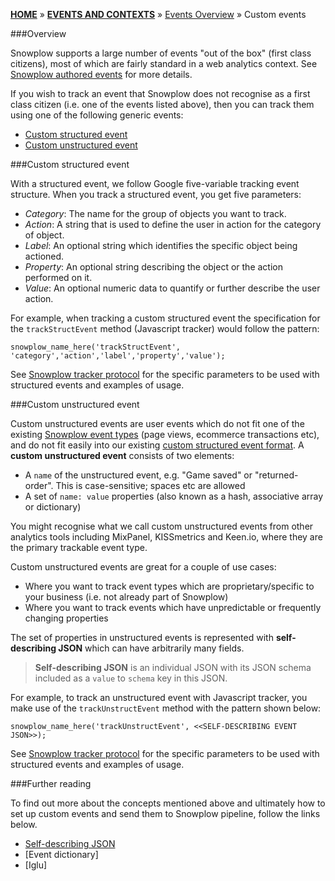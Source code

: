 [**HOME**](Home) » [**EVENTS AND CONTEXTS**](Events-and-Contexts) » [Events Overview](Events-overview) » Custom events

###Overview

Snowplow supports a large number of events "out of the box" (first class citizens), most of which are fairly standard in a web analytics context. See [Snowplow authored events](Snowplow-authored-events) for more details.

If you wish to track an event that Snowplow does not recognise as a first class citizen (i.e. one of the events listed above), then you can track them using one of the following generic events:

- [Custom structured event](#structured-event)
- [Custom unstructured event](#unstructured-event)

<a name="structured-event" />
###Custom structured event

With a structured event, we follow Google five-variable tracking event structure. When you track a structured event, you get five parameters:

- *Category*: The name for the group of objects you want to track.
- *Action*: A string that is used to define the user in action for the category of object.
- *Label*: An optional string which identifies the specific object being actioned.
- *Property*: An optional string describing the object or the action performed on it.
- *Value*: An optional numeric data to quantify or further describe the user action.

For example, when tracking a custom structured event the specification for the `trackStructEvent` method (Javascript tracker) would follow the pattern:

```
snowplow_name_here('trackStructEvent', 'category','action','label','property','value');
```

See [Snowplow tracker protocol](snowplow-tracker-protocol#39-custom-structured-event-tracking) for the specific parameters to be used with structured events and examples of usage.

<a name="unstructured-event" />
###Custom unstructured event

Custom unstructured events are user events which do not fit one of the existing [Snowplow event types](CSnowplow-authored-events) (page views, ecommerce transactions etc), and do not fit easily into our existing [custom structured event format](#structured-event). A **custom unstructured event** consists of two elements:

- A `name` of the unstructured event, e.g. "Game saved" or "returned-order". This is case-sensitive; spaces etc are allowed
- A set of `name: value` properties (also known as a hash, associative array or dictionary)

You might recognise what we call custom unstructured events from other analytics tools including MixPanel, KISSmetrics and Keen.io, where they are the primary trackable event type.

Custom unstructured events are great for a couple of use cases:

- Where you want to track event types which are proprietary/specific to your business (i.e. not already part of Snowplow)
- Where you want to track events which have unpredictable or frequently changing properties

The set of properties in unstructured events is represented with **self-describing JSON** which can have arbitrarily many fields.

> **Self-describing JSON** is an individual JSON with its JSON schema included as a `value` to `schema` key in this JSON.

For example, to track an unstructured event with Javascript tracker, you make use of the `trackUnstructEvent` method with the pattern shown below:

```
snowplow_name_here('trackUnstructEvent', <<SELF-DESCRIBING EVENT JSON>>);
```

See [Snowplow tracker protocol](snowplow-tracker-protocol#310-custom-unstructured-event-tracking) for the specific parameters to be used with structured events and examples of usage.

###Further reading

To find out more about the concepts mentioned above and ultimately how to set up custom events and send them to Snowplow pipeline, follow the links below.

- [Self-describing JSON](https://github.com/snowplow/iglu/wiki/Self-describing-JSONs)
- [Event dictionary]
- [Iglu]